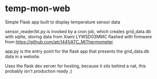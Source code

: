 # temp-mon-web
Simple Flask app built to display temperature sensor data

sensor_reader/bt.py is invoked by a cron job, which creates grid_data.db with sqlite, storing data from Xiami LYWSD03MMC flashed with firmware from https://github.com/atc1441/ATC_MiThermometer

app.py is the entry point for the flask app that presents the grid_data.db data in a website.

Uses the flask dev server for hosting, because it sits behind a nat, this probably isn't production ready ;)
